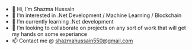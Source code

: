 - 👋 Hi, I’m Shazma Hussain
- 👀 I’m interested in .Net Development / Machine Learning / Blockchain
- 🌱 I’m currently learning .Net development
- 💞️ I’m looking to collaborate on projects on any sort of work that will get my hands on some experiance
- 📫 Contact me @ shazmahussain550@gmail.com

<!---
shazma23/shazma23 is a ✨ special ✨ repository because its `README.md` (this file) appears on your GitHub profile.
You can click the Preview link to take a look at your changes.
--->
